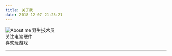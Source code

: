 ```yaml
---
title: 关于我
date: 2018-12-07 21:25:21
---
```



![About me](/image/about.bmp)
 野生技术员  
 关注电脑硬件  
 喜欢玩游戏

 ---
